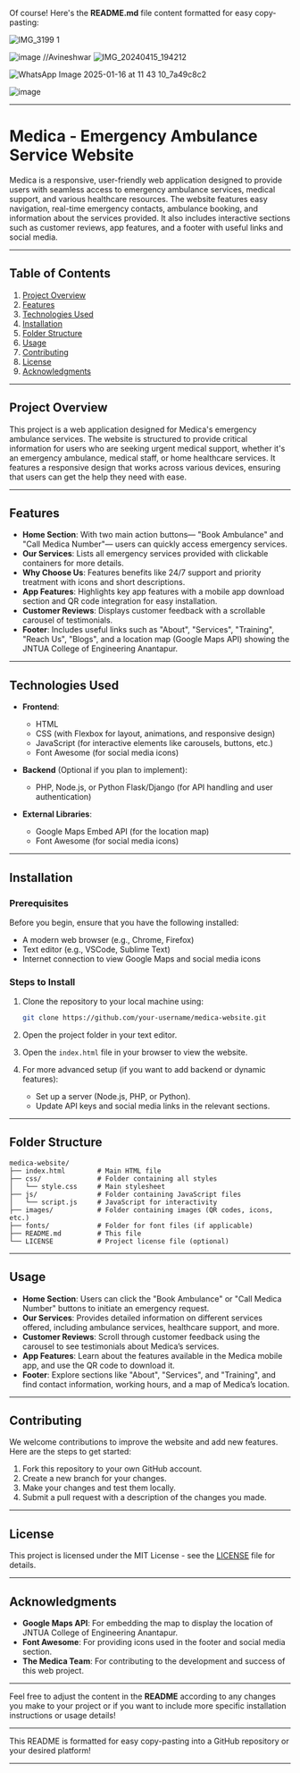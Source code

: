 Of course! Here's the **README.md** file content formatted for easy copy-pasting:

![IMG_3199 1](https://github.com/user-attachments/assets/1fc93ba8-e274-48b1-b7a5-e3278036ae63)

![image](https://github.com/user-attachments/assets/5a436505-03c0-4637-8137-62eb3f029118)
//Avineshwar
![IMG_20240415_194212](https://github.com/user-attachments/assets/7fc6a861-0811-4941-aed1-4ce164896b36)




![WhatsApp Image 2025-01-16 at 11 43 10_7a49c8c2](https://github.com/user-attachments/assets/ed55a86b-929a-4940-b152-ac5fa109066b)

![image](https://github.com/user-attachments/assets/3875fbfa-1fe2-44f7-a274-f3eff6b97dbc)



---

# Medica - Emergency Ambulance Service Website

Medica is a responsive, user-friendly web application designed to provide users with seamless access to emergency ambulance services, medical support, and various healthcare resources. The website features easy navigation, real-time emergency contacts, ambulance booking, and information about the services provided. It also includes interactive sections such as customer reviews, app features, and a footer with useful links and social media.

---

## Table of Contents

1. [Project Overview](#project-overview)
2. [Features](#features)
3. [Technologies Used](#technologies-used)
4. [Installation](#installation)
5. [Folder Structure](#folder-structure)
6. [Usage](#usage)
7. [Contributing](#contributing)
8. [License](#license)
9. [Acknowledgments](#acknowledgments)

---

## Project Overview

This project is a web application designed for Medica's emergency ambulance services. The website is structured to provide critical information for users who are seeking urgent medical support, whether it's an emergency ambulance, medical staff, or home healthcare services. It features a responsive design that works across various devices, ensuring that users can get the help they need with ease.

---

## Features

- **Home Section**: With two main action buttons— "Book Ambulance" and "Call Medica Number"— users can quickly access emergency services.
- **Our Services**: Lists all emergency services provided with clickable containers for more details.
- **Why Choose Us**: Features benefits like 24/7 support and priority treatment with icons and short descriptions.
- **App Features**: Highlights key app features with a mobile app download section and QR code integration for easy installation.
- **Customer Reviews**: Displays customer feedback with a scrollable carousel of testimonials.
- **Footer**: Includes useful links such as "About", "Services", "Training", "Reach Us", "Blogs", and a location map (Google Maps API) showing the JNTUA College of Engineering Anantapur.

---

## Technologies Used

- **Frontend**:
  - HTML
  - CSS (with Flexbox for layout, animations, and responsive design)
  - JavaScript (for interactive elements like carousels, buttons, etc.)
  - Font Awesome (for social media icons)

- **Backend** (Optional if you plan to implement):
  - PHP, Node.js, or Python Flask/Django (for API handling and user authentication)

- **External Libraries**:
  - Google Maps Embed API (for the location map)
  - Font Awesome (for social media icons)
  
---

## Installation

### Prerequisites

Before you begin, ensure that you have the following installed:

- A modern web browser (e.g., Chrome, Firefox)
- Text editor (e.g., VSCode, Sublime Text)
- Internet connection to view Google Maps and social media icons

### Steps to Install

1. Clone the repository to your local machine using:
   ```bash
   git clone https://github.com/your-username/medica-website.git
   ```

2. Open the project folder in your text editor.

3. Open the `index.html` file in your browser to view the website.

4. For more advanced setup (if you want to add backend or dynamic features):
   - Set up a server (Node.js, PHP, or Python).
   - Update API keys and social media links in the relevant sections.

---

## Folder Structure

```
medica-website/
├── index.html        # Main HTML file
├── css/              # Folder containing all styles
│   └── style.css     # Main stylesheet
├── js/               # Folder containing JavaScript files
│   └── script.js     # JavaScript for interactivity
├── images/           # Folder containing images (QR codes, icons, etc.)
├── fonts/            # Folder for font files (if applicable)
├── README.md         # This file
└── LICENSE           # Project license file (optional)
```

---

## Usage

- **Home Section**: Users can click the "Book Ambulance" or "Call Medica Number" buttons to initiate an emergency request.
- **Our Services**: Provides detailed information on different services offered, including ambulance services, healthcare support, and more.
- **Customer Reviews**: Scroll through customer feedback using the carousel to see testimonials about Medica’s services.
- **App Features**: Learn about the features available in the Medica mobile app, and use the QR code to download it.
- **Footer**: Explore sections like "About", "Services", and "Training", and find contact information, working hours, and a map of Medica’s location.

---

## Contributing

We welcome contributions to improve the website and add new features. Here are the steps to get started:

1. Fork this repository to your own GitHub account.
2. Create a new branch for your changes.
3. Make your changes and test them locally.
4. Submit a pull request with a description of the changes you made.

---

## License

This project is licensed under the MIT License - see the [LICENSE](LICENSE) file for details.

---

## Acknowledgments

- **Google Maps API**: For embedding the map to display the location of JNTUA College of Engineering Anantapur.
- **Font Awesome**: For providing icons used in the footer and social media section.
- **The Medica Team**: For contributing to the development and success of this web project.

---

Feel free to adjust the content in the **README** according to any changes you make to your project or if you want to include more specific installation instructions or usage details!

---

This README is formatted for easy copy-pasting into a GitHub repository or your desired platform!

---

